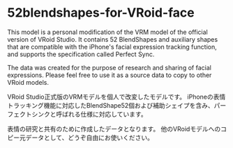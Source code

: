 # 52blendshapes-for-VRoid-face


This model is a personal modification of the VRM model of the official version of VRoid Studio.
It contains 52 BlendShapes and auxiliary shapes that are compatible with the iPhone's facial expression tracking function, and supports the specification called Perfect Sync.

The data was created for the purpose of research and sharing of facial expressions.
Please feel free to use it as a source data to copy to other VRoid models.


VRoid Studio正式版のVRMモデルを個人で改変したモデルです。
iPhoneの表情トラッキング機能に対応したBlendShape52個および補助シェイプを含み、パーフェクトシンクと呼ばれる仕様に対応しています。

表情の研究と共有のために作成したデータとなります。
他のVRoidモデルへのコピー元データとして、どうぞ自由にお使いください。
